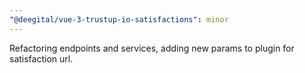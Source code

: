 ```yaml
---
"@deegital/vue-3-trustup-io-satisfactions": minor
---
```


Refactoring endpoints and services, adding new params to plugin for satisfaction url.
